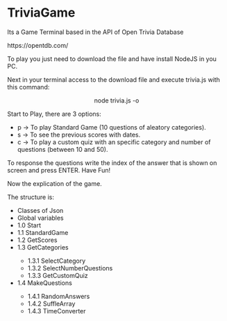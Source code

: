 # TriviaGame

<p>Its a Game Terminal based in the API of Open Trivia Database </p>
<p>https://opentdb.com/</p>

<p>To play you just need to download the file and have install NodeJS in you PC.</p>
<p>Next in your terminal access to the download file and execute trivia.js with this command:</p>
<p align="center">node trivia.js -o</p>

<p>Start to Play, there are 3 options:</p>
<ul>
  <li>p -> To play Standard Game (10 questions of aleatory categories).</li>
  <li>s -> To see the previous scores with dates.</li>
  <li>c -> To play a custom quiz with an specific category and number of questions (between 10 and 50).</li>
</ul>
<p>To response the questions write the index of the answer that is shown on screen and press ENTER. Have Fun!</p>

<p>Now the explication of the game.</p>

<p>The structure is:</p>
<ul>
	<li>Classes of Json</li>
  <li>Global variables</li>
  <li>1.0 Start</li>
  <li>1.1 StandardGame</li>
  <li>1.2 GetScores</li>
  <li>1.3 GetCategories</li>
	<ul>
    <li>1.3.1 SelectCategory</li>
    <li>1.3.2 SelectNumberQuestions</li>
    <li>1.3.3 GetCustomQuiz</li>
	</ul>
  <li>1.4 MakeQuestions</li>
	<ul>
    <li>1.4.1 RandomAnswers</li>
    <li>1.4.2 SuffleArray</li>
    <li>1.4.3 TimeConverter</li>
	</ul>
</ul>
